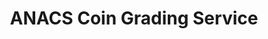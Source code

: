 ---
title: "ANACS Coin Grading Service"
url: /centennial/anacs-coin-grading-service/
shop: Sammler
---